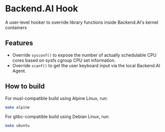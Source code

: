 # Backend.AI Hook

A user-level hooker to override library functions inside Backend.AI's kernel containers


## Features

 * Override `sysconf()` to expose the number of actually schedulable CPU cores based on sysfs cgroup
   CPU set information.
 * Override `scanf()` to get the user keyboard input via the local Backend.AI Agent.

## How to build

For musl-compatible build using Alpine Linux, run:

```sh
make alpine
```

For glibc-compatible build using Debian Linux, run:

```sh
make ubuntu
```
